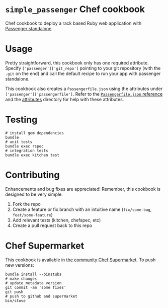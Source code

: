 # `simple_passenger` Chef cookbook

Chef cookbook to deploy a rack based Ruby web application with
[Passenger standalone](https://www.phusionpassenger.com/library/config/standalone/).

# Usage

Pretty straightforward, this cookbook only has one required attribute. Specify
`['passenger']['git_repo']` pointing to your git repository (with the `.git` on the end) and call
the default recipe to run your app with passenger standalone.

This cookbook also creates a `Passengerfile.json` using the attributes under
`['passenger']['passengerfile']`. Refer to the
[`Passengerfile.json` reference](https://www.phusionpassenger.com/library/config/standalone/reference/)
and the [attributes](./attributes/) directory for help with these attributes.

# Testing

```shell
# install gem dependencies
bundle
# unit tests
bundle exec rspec
# integration tests
bundle exec kitchen test
```

# Contributing

Enhancements and bug fixes are appreciated! Remember, this cookbook is designed to be very simple.

1. Fork the repo
1. Create a feature or fix branch with an intuitive name (`fix/some-bug`, `feat/some-feature`)
1. Add relevant tests (kitchen, chefspec, etc)
1. Create a pull request back to this repo

# Chef Supermarket

This cookbook is available in [the community Chef Supermarket](https://supermarket.chef.io/cookbooks/simple_passenger). To push new versions:

```shell
bundle install --binstubs
# make changes
# update metadata version
git commit -am 'some fixes'
git push
# push to github and supermarket
bin/stove
```
